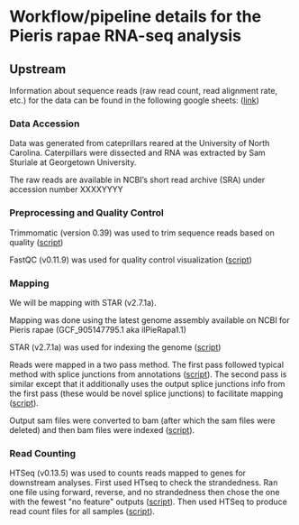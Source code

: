 # Workflow/pipeline details for the Pieris rapae RNA-seq analysis

## Upstream 
Information about sequence reads (raw read count, read alignment rate, etc.) for the data can be found in the following google sheets: ([link]([<>](https://docs.google.com/spreadsheets/d/1QJW4FL8r60wM-CdHDC86XxDxcfvSClsfac3ZJPZFG60/edit#gid=0)))

### Data Accession
Data was generated from cateprillars reared at the University of North Carolina. Caterpillars were dissected and RNA was extracted by Sam Sturiale at Georgetown University.

The raw reads are available in NCBI’s short read archive (SRA) under accession number XXXXYYYY

### Preprocessing and Quality Control
Trimmomatic (version 0.39) was used to trim sequence reads based on quality ([script](https://github.com/samstur/P_rapae_RNASeq/blob/main/trim.sh))

FastQC (v0.11.9) was used for quality control visualization ([script](https://github.com/samstur/P_rapae_RNASeq/blob/main/fastqc.sh))

### Mapping
We will be mapping with STAR (v2.7.1a).

Mapping was done using the latest genome assembly available on NCBI for Pieris rapae (GCF_905147795.1 aka ilPieRapa1.1)

STAR (v2.7.1a) was used for indexing the genome ([script](https://github.com/samstur/P_rapae_RNASeq/blob/main/STAR_genomeIndex.sh))

Reads were mapped in a two pass method. The first pass followed typical method with splice junctions from annotations ([script](https://github.com/samstur/P_rapae_RNASeq/blob/main/STAR_mapping.sh)). The second pass is similar except that it additionally uses the output splice junctions info from the first pass (these would be novel splice junctions) to facilitate mapping ([script](https://github.com/samstur/P_rapae_RNASeq/blob/main/STAR_mapping_twopass.sh)). 

Output sam files were converted to bam (after which the sam files were deleted) and then bam files were indexed ([script](https://github.com/samstur/P_rapae_RNASeq/blob/main/sam2bam.sh)).

### Read Counting
HTSeq (v0.13.5) was used to counts reads mapped to genes for downstream analyses.
First used HTseq to check the strandedness. Ran one file using forward, reverse, and no strandedness then chose the one with the fewest "no feature" outputs ([script](https://github.com/samstur/P_rapae_RNASeq/blob/main/htseq_stranded_test.sh)). 
Then used HTSeq to produce read count files for all samples ([script](https://github.com/samstur/P_rapae_RNASeq/blob/main/htseq.sh)).

